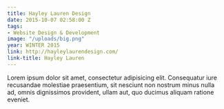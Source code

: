 ```yaml
---
title: Hayley Lauren Design
date: 2015-10-07 02:58:00 Z
tags:
- Website Design & Development
image: "/uploads/big.png"
year: WINTER 2015
link: http://hayleylaurendesign.com/
link-title: Hayley Lauren
---
```


Lorem ipsum dolor sit amet, consectetur adipisicing elit. Consequatur iure recusandae molestiae praesentium, sit nesciunt non nostrum minus nulla ad, omnis dignissimos provident, ullam aut, quo ducimus aliquam ratione eveniet.

